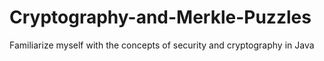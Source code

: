 # Cryptography-and-Merkle-Puzzles


Familiarize myself with the concepts of security and cryptography in Java
